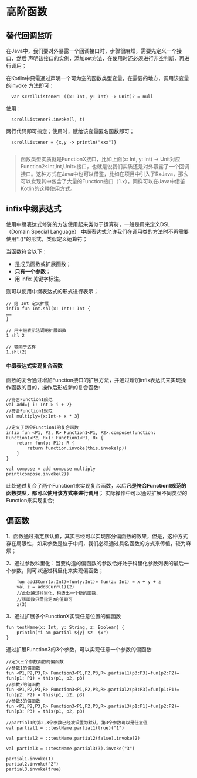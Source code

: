 # 高阶函数

## 替代回调监听

  在Java中，我们要对外暴露一个回调接口时，步骤很麻烦，需要先定义一个接口，然后
声明该接口的实例，添加set方法，在使用时还必须进行非空判断，再进行调用；

  在Kotlin中只需通过声明一个可为空的函数类型变量，在需要的地方，调用该变量的invoke
方法即可：

```
  var scrollListener: ((x: Int, y: Int) -> Unit)? = null

```

使用：

```
  scrollListener?.invoke(l, t)
```

两行代码即可搞定；使用时，赋给该变量匿名函数即可；

```
  scrollListener = {x,y -> println("xxx")}
  
```

> 函数类型实质就是FunctionX接口，比如上面(x: Int, y: Int) -> Unit对应Function2<Int,Int,Unit>接口，也就是说我们实质还是对外暴露了一个回调接口。这种方式在Java中也可以借鉴，比如在项目中引入了RxJava，那么可以发现其中包含了大量的Function接口（1.x），同样可以在Java中借鉴Kotlin的这种使用方式。


## infix中缀表达式

使用中缀表达式修饰的方法使用起来类似于运算符，一般是用来定义DSL（Domain Special Language）
中缀表达式允许我们在调用类的方法时不再需要使用".()"的形式，类似定义运算符；

当函数符合以下：
- 是成员函数或扩展函数；
- **只有一个参数**；
- 用 infix 关键字标注。

则可以使用中缀表达式的形式进行表示；

```
// 给 Int 定义扩展
infix fun Int.shl(x: Int): Int {
……
}

// 用中缀表示法调用扩展函数
1 shl 2

// 等同于这样
1.shl(2)
```

#### 中缀表达式实现复合函数

函数的复合通过增加Function接口的扩展方法，并通过增加infix表达式来实现操作函数的目的，操作后形成新的复合函数:
```
//符合Function1规范
val add={ i: Int-> i + 2}
//符合Function1规范
val multiply={x:Int-> x * 3}

//定义了两个Function1的复合函数
infix fun <P1, P2, R> Function1<P1, P2>.compose(function: Function1<P2, R>): Function1<P1, R> {
    return fun(p: P1): R {
        return function.invoke(this.invoke(p))
    }
}

val compose = add compose multiply
print(compose.invoke(2))

```

此处通过复合了两个Function1来实现复合函数，以后**凡是符合Function1规范的函数类型，都可以使用该方式来进行调用；**
实际操作中可以通过扩展不同类型的Function来实现复合;


## 偏函数

1、函数通过指定默认值，其实已经可以实现部分偏函数的效果，但是，这种方式存在局限性，如果参数是位于中间，我们必须通过具名函数的方式来传值，较为麻烦；

2、通过参数科里化：当要构造的偏函数的参数恰好处于科里化参数列表的最后一个参数，则可以通过科里化来实现偏函数；
```
    fun add3Curr(x:Int)=fun(y:Int)= fun(z: Int) = x + y + z
    val z = add3Curr(1)(2)
    //此处通过科里化，构造出一个新的函数，
    //该函数只需指定z的值即可
    z(3)
```

3、通过扩展多个FunctionX实现任意位置的偏函数

```
fun testName(x: Int, y: String, z: Boolean) {
    println("i am partial ${y} $z  $x")
}
```

 通过扩展Function3的3个参数，可以实现任意一个参数的偏函数:
 
```
//定义三个参数函数的偏函数
//参数1的偏函数
fun <P1,P2,P3,R> Function3<P1,P2,P3,R>.partial1(p3:P3)=fun(p2:P2)= fun(p1: P1) = this(p1, p2, p3)
//参数2的偏函数
fun <P1,P2,P3,R> Function3<P1,P2,P3,R>.partial2(p3:P3)=fun(p1:P1)= fun(p2: P2) = this(p1, p2, p3)
//参数3的偏函数
fun <P1,P2,P3,R> Function3<P1,P2,P3,R>.partial3(p1:P1)=fun(p2:P2)= fun(p3: P3) = this(p1, p2, p3)

//partial1的第2,3个参数已经被设置为默认，第3个参数可以是任意值
val partial1 = ::testName.partial1(true)("1")

val partial2 = ::testName.partial2(false).invoke(2)

val partial3 = ::testName.partial3(3).invoke("3")

partial1.invoke(1)
partial2.invoke("2")
partial3.invoke(true)
```

